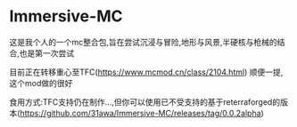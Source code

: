 # Immersive-MC
这是我个人的一个mc整合包,旨在尝试沉浸与冒险,地形与风景,半硬核与枪械的结合,也是第一次尝试

目前正在转移重心至TFC(https://www.mcmod.cn/class/2104.html)
顺便一提,这个mod做的很好

食用方式:TFC支持仍在制作...,但你可以使用已不受支持的基于reterraforged的版本(https://github.com/31awa/Immersive-MC/releases/tag/0.0.2alpha)
